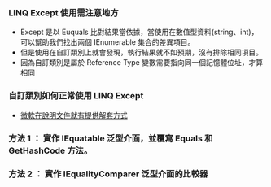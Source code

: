 ### LINQ Except 使用需注意地方

- Except 是以 Euquals 比對結果當依據，當使用在數值型資料(string、int)，可以幫助我們找出兩個 IEnumerable<T> 集合的差異項目。
- 但是使用在自訂類別上就會發現，執行結果就不如預期，沒有排除相同項目。
- 因為自訂類別是屬於 Reference Type 變數需要指向同一個記憶體位址，才算相同

### 自訂類別如何正常使用 LINQ Except 

- [微軟在說明文件就有提供解套方式](https://docs.microsoft.com/zh-tw/dotnet/api/system.linq.enumerable.except?view=netframework-4.8#code-try-1)

### 方法 1 ： 實作 IEquatable 泛型介面，並覆寫 Equals 和 GetHashCode 方法。

### 方法 2 ： 實作 IEqualityComparer 泛型介面的比較器